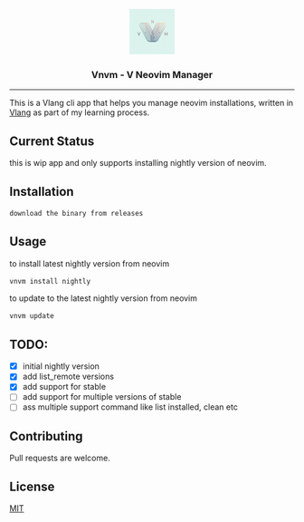 <!-- PROJECT LOGO -->
<br />
<div align="center">
    <img src="images/logo.jpeg" alt="Logo" width="80" height="80">

  <h3 align="center">Vnvm  - V Neovim Manager</h3>

</div>
<hr>

This is a Vlang cli app that helps you manage neovim installations, written in [Vlang](https://vlang.io/) as part of my learning process.


## Current Status
this is wip app and only supports installing nightly version of neovim.

## Installation

```bash
download the binary from releases
```

## Usage

to install latest nightly version from neovim
```sh
vnvm install nightly
```

to update to the latest nightly version from neovim
```sh
vnvm update
```

## TODO:
- [x] initial nightly version
- [x] add list_remote versions
- [x] add support for stable
- [ ] add support for multiple versions of stable
- [ ] ass multiple support command like list installed, clean etc

## Contributing

Pull requests are welcome. 


## License

[MIT](https://choosealicense.com/licenses/mit/)
